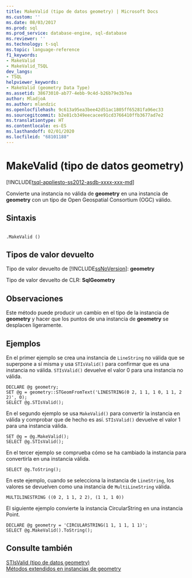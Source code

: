 ```yaml
---
title: MakeValid (tipo de datos geometry) | Microsoft Docs
ms.custom: ''
ms.date: 08/03/2017
ms.prod: sql
ms.prod_service: database-engine, sql-database
ms.reviewer: ''
ms.technology: t-sql
ms.topic: language-reference
f1_keywords:
- MakeValid
- MakeValid_TSQL
dev_langs:
- TSQL
helpviewer_keywords:
- MakeValid (geometry Data Type)
ms.assetid: 38673010-ab77-4ebb-9c4d-b26b79e3b7ea
author: MladjoA
ms.author: mlandzic
ms.openlocfilehash: 9c613a95ea3bee42d51ac1805ff65281fa96ec33
ms.sourcegitcommit: b2e81cb349eecacee91cd3766410ffb3677ad7e2
ms.translationtype: HT
ms.contentlocale: es-ES
ms.lasthandoff: 02/01/2020
ms.locfileid: "68101188"
---
```

# <a name="makevalid-geometry-data-type"></a>MakeValid (tipo de datos geometry)
[!INCLUDE[tsql-appliesto-ss2012-asdb-xxxx-xxx-md](../../includes/tsql-appliesto-ss2012-asdb-xxxx-xxx-md.md)]

Convierte una instancia no válida de **geometry** en una instancia de **geometry** con un tipo de Open Geospatial Consortium (OGC) válido.
  
## <a name="syntax"></a>Sintaxis  
  
```  
  
.MakeValid ()  
```  
  
## <a name="return-types"></a>Tipos de valor devuelto  
 Tipo de valor devuelto de [!INCLUDE[ssNoVersion](../../includes/ssnoversion-md.md)]: **geometry**  
  
 Tipo de valor devuelto de CLR: **SqlGeometry**  
  
## <a name="remarks"></a>Observaciones  
 Este método puede producir un cambio en el tipo de la instancia de **geometry** y hacer que los puntos de una instancia de **geometry** se desplacen ligeramente.  
  
## <a name="examples"></a>Ejemplos  
 En el primer ejemplo se crea una instancia de `LineString` no válida que se superpone a sí misma y usa `STIsValid()` para confirmar que es una instancia no válida. `STIsValid()` devuelve el valor 0 para una instancia no válida.  
  
```  
DECLARE @g geometry;  
SET @g = geometry::STGeomFromText('LINESTRING(0 2, 1 1, 1 0, 1 1, 2 2)', 0);  
SELECT @g.STIsValid();  
```  
  
 En el segundo ejemplo se usa `MakeValid()` para convertir la instancia en válida y comprobar que de hecho es así. `STIsValid()` devuelve el valor 1 para una instancia válida.  
  
```  
SET @g = @g.MakeValid();  
SELECT @g.STIsValid();  
```  
  
 En el tercer ejemplo se comprueba cómo se ha cambiado la instancia para convertirla en una instancia válida.  
  
```  
SELECT @g.ToString();  
```  
  
 En este ejemplo, cuando se selecciona la instancia de `LineString`, los valores se devuelven como una instancia de `MultiLineString` válida.  
  
```  
MULTILINESTRING ((0 2, 1 1, 2 2), (1 1, 1 0))  
```  
  
 El siguiente ejemplo convierte la instancia CircularString en una instancia Point.  
  
```  
DECLARE @g geometry = 'CIRCULARSTRING(1 1, 1 1, 1 1)';  
SELECT @g.MakeValid().ToString();  
```  
  
## <a name="see-also"></a>Consulte también  
 [STIsValid &#40;tipo de datos geometry&#41;](../../t-sql/spatial-geometry/stisvalid-geometry-data-type.md)   
 [Métodos extendidos en instancias de geometry](../../t-sql/spatial-geometry/extended-methods-on-geometry-instances.md)  
  
  

